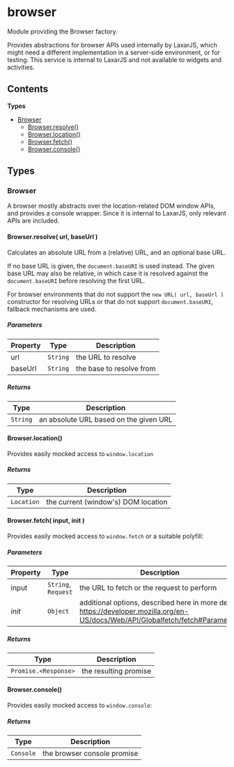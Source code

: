 
# <a id="browser"></a>browser

Module providing the Browser factory.

Provides abstractions for browser APIs used internally by LaxarJS, which might need a different
implementation in a server-side environment, or for testing.
This service is internal to LaxarJS and not available to widgets and activities.

## Contents

**Types**

- [Browser](#Browser)
  - [Browser.resolve()](#Browser.resolve)
  - [Browser.location()](#Browser.location)
  - [Browser.fetch()](#Browser.fetch)
  - [Browser.console()](#Browser.console)

## Types

### <a id="Browser"></a>Browser

A browser mostly abstracts over the location-related DOM window APIs, and provides a console wrapper.
Since it is internal to LaxarJS, only relevant APIs are included.

#### <a id="Browser.resolve"></a>Browser.resolve( url, baseUrl )

Calculates an absolute URL from a (relative) URL, and an optional base URL.

If no base URL is given, the `document.baseURI` is used instead. The given base URL may also be
relative, in which case it is resolved against the `document.baseURI` before resolving the first URL.

For browser environments that do not support the `new URL( url, baseUrl )` constructor for resolving
URLs or that do not support `document.baseURI`, fallback mechanisms are used.

##### Parameters

| Property | Type | Description |
| -------- | ---- | ----------- |
| url | `String` |  the URL to resolve |
| baseUrl | `String` |  the base to resolve from |

##### Returns

| Type | Description |
| ---- | ----------- |
| `String` |  an absolute URL based on the given URL |

#### <a id="Browser.location"></a>Browser.location()

Provides easily mocked access to `window.location`

##### Returns

| Type | Description |
| ---- | ----------- |
| `Location` |  the current (window's) DOM location |

#### <a id="Browser.fetch"></a>Browser.fetch( input, init )

Provides easily mocked access to `window.fetch` or a suitable polyfill:

##### Parameters

| Property | Type | Description |
| -------- | ---- | ----------- |
| input | `String`, `Request` |  the URL to fetch or the request to perform |
| _init_ | `Object` |  additional options, described here in more detail: https://developer.mozilla.org/en-US/docs/Web/API/Globalfetch/fetch#Parameters |

##### Returns

| Type | Description |
| ---- | ----------- |
| `Promise.<Response>` |  the resulting promise |

#### <a id="Browser.console"></a>Browser.console()

Provides easily mocked access to `window.console`:

##### Returns

| Type | Description |
| ---- | ----------- |
| `Console` |  the browser console promise |
